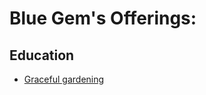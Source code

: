 # Blue Gem's Offerings:
## Education
- [Graceful gardening](https://github.com/ivan006/Blue-Gem-Education/tree/master/Graceful-gardening)
